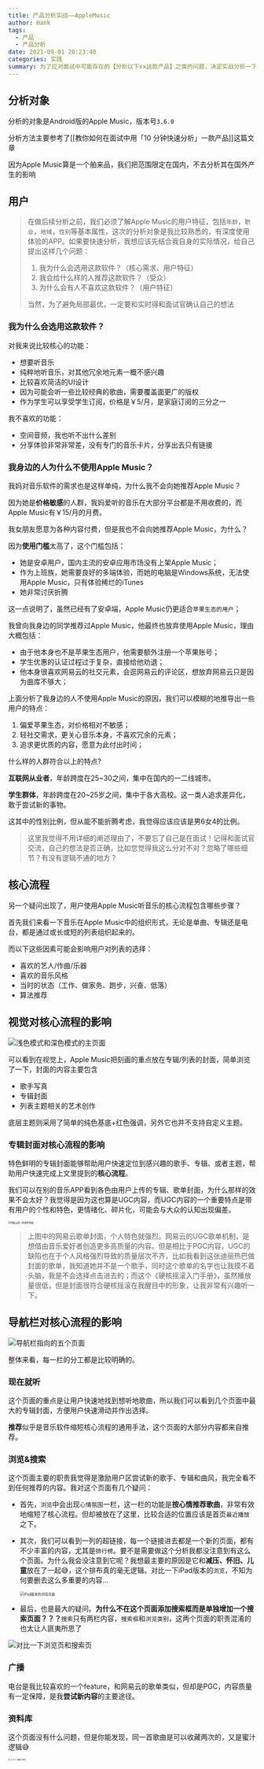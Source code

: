 ```yaml
---
title: 产品分析实战——AppleMusic
author: Hank
tags:
  - 产品
  - 产品分析
date: 2021-09-01 20:23:40
categories: 实践
summary: 为了应对面试中可能存在的【分析以下xx这款产品】之类的问题，决定实战分析一下一款产品
---
```


## 分析对象

分析的对象是Android版的Apple Music，版本号`3.6.0`

分析方法主要参考了[[教你如何在面试中用「10 分钟快速分析」一款产品]]这篇文章

因为Apple Music算是一个舶来品，我们把范围限定在国内，不去分析其在国外产生的影响

## 用户

> 在做后续分析之前，我们必须了解Apple Music的用户特征，包括`年龄`，`职业`，`地域`，`性别`等基本属性，这次的分析对象是我比较熟悉的，有深度使用体验的APP。如果要快速分析，我想应该先结合我自身的实际情况，给自己提出这样几个问题：
>
> 1. 我为什么会选用这款软件？（核心需求、用户特征）
> 2. 我会给什么样的人推荐这款软件？（受众）
> 3. 为什么会有人不喜欢这款软件？（用户特征）
>
> 当然，为了避免局部最优，一定要和实时得和面试官确认自己的想法

### 我为什么会选用这款软件？

对我来说比较核心的功能：

+ 想要听音乐
+ 纯粹地听音乐，对其他冗余地元素一概不感兴趣
+ 比较喜欢简洁的UI设计
+ 因为可能会听一些比较经典的歌曲，需要覆盖面更广的版权
+ 作为学生可以享受学生订阅，价格是￥5/月，是家庭订阅的三分之一

我不喜欢的功能：

+ 空间音频，我也听不出什么差别
+ 分享体验非常非常差，没有专门的音乐卡片，分享出去只有链接

### 我身边的人为什么不使用Apple Music？

我妈对音乐软件的需求也是这样单纯，为什么我不会向她推荐Apple Music？

因为她是**价格敏感**的人群，我妈爱听的音乐在大部分平台都是不用收费的，而Apple Music有￥15/月的月费。

我女朋友愿意为各种内容付费，但是我也不会向她推荐Apple Music，为什么？

因为**使用门槛**太高了，这个门槛包括：

+ 她是安卓用户，国内主流的安卓应用市场没有上架Apple Music；
+ 作为上班族，她需要良好的多端体验，而她的电脑是Windows系统，无法使用Apple Music，只有体验稀烂的iTunes
+ 她非常讨厌折腾

这一点说明了，虽然已经有了安卓端，Apple Music仍更适合`苹果生态的用户`；

我曾向我身边的同学推荐过Apple Music，他最终也放弃使用Apple Music，理由大概包括：

+ 由于他本身也不是苹果生态用户，他需要额外注册一个苹果账号；
+ 学生优惠的认证过程过于复杂，直接给他劝退；
+ 他本身很喜欢网易云的社交元素，会逛网易云的评论区，想放弃网易云只是因为曲库不够大；

上面分析了我身边的人不使用Apple Music的原因，我们可以模糊的地推导出一些用户的特点：

1. 偏爱苹果生态，对价格相对不敏感；
2. 轻社交需求，更关心音乐本身，不喜欢冗余的元素；
3. 追求更优质的内容，愿意为此付出时间；

什么样的人群符合以上的特点?

**互联网从业者**，年龄跨度在25~30之间，集中在国内的一二线城市。

**学生群体**，年龄跨度在20~25岁之间，集中于各大高校。这一类人追求差异化，敢于尝试新的事物。

这其中的性别比例，但从能不能折腾考虑，我觉得应该应该是男6女4的比例。

> 这里我觉得不用详细的阐述理由了，不要忘了自己是在面试！记得和面试官交流，自己的想法是否正确，比如您觉得我这么分对不对？忽略了哪些细节？有没有逻辑不通的地方？

## 核心流程

另一个疑问出现了，用户使用Apple Music听音乐的核心流程包含哪些步骤？

首先我们来看一下音乐在Apple Music中的组织形式，无论是单曲、专辑还是电台，都是通过或长或短的列表组织起来的。

而以下这些因素可能会影响用户对列表的选择：

+ 喜欢的艺人/作曲/乐器
+ 喜欢的音乐风格
+ 当时的状态（工作、做家务、跑步，兴奋、低落）
+ 算法推荐

## 视觉对核心流程的影响

![浅色模式和深色模式的主页面](https://my-picbed.oss-cn-hangzhou.aliyuncs.com/20210831221500.png)

可以看到在视觉上，Apple Music把刻画的重点放在专辑/列表的封面，简单浏览了一下，封面的内容主要包含

+ 歌手写真
+ 专辑封面
+ 列表主题相关的艺术创作

底层主题则采用了简单的纯色基底+红色强调，另外它也并不支持自定义主题。

### 专辑封面对核心流程的影响

特色鲜明的专辑封面能够帮助用户快速定位到感兴趣的歌手、专辑、或者主题，帮助用户快速完成上文里提到的**核心流程**。

我们可以在别的音乐APP看到各色由用户上传的专辑、歌单封面，为什么那样的效果不会太好？我觉得是因为这也算是UGC内容，而UGC内容的一个重要特点是带有用户的个性和特色，更情绪化、碎片化，可能会与大众的认知出现偏差。

<img src="https://my-picbed.oss-cn-hangzhou.aliyuncs.com/20210901154756.png" alt="网易云的一些歌单界面" style="zoom: 33%;" />

> 上图中的网易云歌单封面，个人特色就强烈。网易云的UGC歌单机制，是想借由音乐爱好者创造更多高质量的内容。但是相比于PGC内容，UGC的缺陷也在于个人风格强烈导致的质量层次不齐，比如我看到这张迪丽热巴做封面的歌单，我知道她并不是一个歌手，同时这个歌单的名字也让我摸不着头脑，我是不会选择点击进去的；而这个《硬核摇滚入门手册》，虽然播放量很低，但是封面很符合硬核摇滚在我醒目中的形象，让我非常有兴趣听一下。

## 导航栏对核心流程的影响

![导航栏指向的五个页面](C:/Users/76084/AppData/Roaming/Typora/typora-user-images/image-20210901191451972.png)

整体来看，每一栏的分工都是比较明确的。

### 现在就听

这个页面的重点是让用户快速地找到想听地歌曲，所以我们可以看到几个页面中最大的专辑封面，方便用户快速滑动并作出选择。

**推荐**似乎是音乐软件缩短核心流程的通用手法，这个页面的大部分内容都来自推荐。

### 浏览&搜索

这个页面主要的职责我觉得是激励用户区尝试新的歌手、专辑和曲风，我完全看不到任何推荐的内容。我对这个页面有几个疑问：

+ 首先，`浏览`中会出现`心情氛围`一栏，这一栏的功能是**按心情推荐歌曲**，非常有效地缩短了核心流程。但却被放在了这里，比较合适的位置应该是首页`最近播放`之下。

+ 其次，我们可以看到一列的超链接，每一个链接进去都是一个新的页面，都有不少丰富的内容，尤其是`排行榜`。要不是需要做这个分析我都没注意到有这么个页面。为什么我会没注意到它呢？我想最主要的原因是它和**减压、怀旧、儿童**放在了一起😅，这个排布真的毫无逻辑。对比一下iPad版本的`浏览`，不知为何要删去这么多重要的内容...

  <img src="C:/Users/76084/AppData/Roaming/Typora/typora-user-images/image-20210901201301008.png" alt="iPad版本的浏览页面" style="zoom:50%;" />

+ 最后，也是最大的疑问。**为什么不在这个页面添加搜索框而是单独增加一个搜索页面？？？**`搜索`只有两栏内容，`搜索框`和`浏览类别`，这两个页面的职责混淆的也太让人匪夷所思了

![对比一下浏览页和搜索页](https://my-picbed.oss-cn-hangzhou.aliyuncs.com/20210901193725.png)

### 广播

电台是我比较喜欢的一个feature，和网易云的歌单类似，但却是PGC，内容质量有一定保障，是我**尝试新内容**的主要途径。

### 资料库

这个页面没有什么问题，但是你能发现，同一首歌曲是可以收藏两次的，又是蜜汁逻辑😅

<img src="C:/Users/76084/AppData/Roaming/Typora/typora-user-images/image-20210901201600399.png" alt="《小小》收藏了两次" style="zoom:25%;" />

